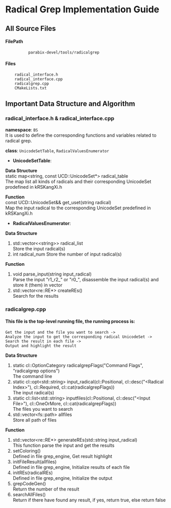 # Radical Grep Implementation Guide
## All Source Files
#### FilePath
              parabix-devel/tools/radicalgrep
#### Files
		radical_interface.h
		radical_interface.cpp
		radicalgrep.cpp
		CMakeLists.txt
## Important Data Structure and Algorithm
### radical_interface.h & radical_interface.cpp
**namespace**:  `BS`  
It is used to define the corresponding functions and variables related to radical grep.


**class**:  `UnicodeSetTable`, `RadicalValuesEnumerator`


* **UnicodeSetTable**:  

**Data Structure**   
static map&lt;string, const UCD::UnicodeSet*&gt; radical_table  
The map list all kinds of radicals and their corresponding UnicodeSet prodefined in kRSKangXi.h  

 **Function**  
const UCD::UnicodeSet&& get_uset(string radical)   
Map the input radical to the corresponding UnicodeSet predefined in kRSKangXi.h
 
* **RadicalValuesEnumerator**:  

**Data Structure**  
1. std::vector&lt;<string&gt;> radical_list    
   Store the input radical(s)  
2. int radical_num 
  Store the number of input radical(s)  

**Function**  
1.   void parse_input(string input_radical)  
Parse the input "r1_r2_" or "r0_", disassemble the input radical(s) and store it (them) in vector  
2. std::vector&lt;re::RE*&gt; createREs()  
Search for the results

### radicalgrep.cpp  

#### This file is the top-level running file, the running process is:  
    Get the input and the file you want to search ->
    Analyze the input to get the corresponding radical UnicodeSet -> 
    Search the result in each file -> 
    Output and highlight the result     

**Data Structure**  
1. static cl::OptionCategory radicalgrepFlags("Command Flags", "radicalgrep options")  
The command line  
2. static cl::opt&lt;std::string&gt; input_radical(cl::Positional, cl::desc("&lt;Radical Index&gt;"), cl::Required, cl::cat(radicalgrepFlags))  
The input  radical(s)  
3. static cl::list&lt;std::string&gt; inputfiles(cl::Positional, cl::desc("&lt;Input File&gt;"), cl::OneOrMore, cl::cat(radicalgrepFlags))  
The files you want to search   
4. std::vector&lt;fs::path&gt; allfiles  
Store all path of files  

**Function**  
1. std::vector&lt;re::RE*&gt; generateREs(std::string input_radical)   
This function parse the input and get the results  
2. setColoring()  
Defined in file grep_engine, Get result highlight  
3. initFileResult(allfiles)  
Defined in file grep_engine, Initialize results of each file  
4. initREs(radicalREs)  
Defined in file grep_engine, Initialize the output  
5. grepCodeGen()  
Return the number of the result  
6. searchAllFiles()  
Return if there have found any result, if yes, return true, else return false  

